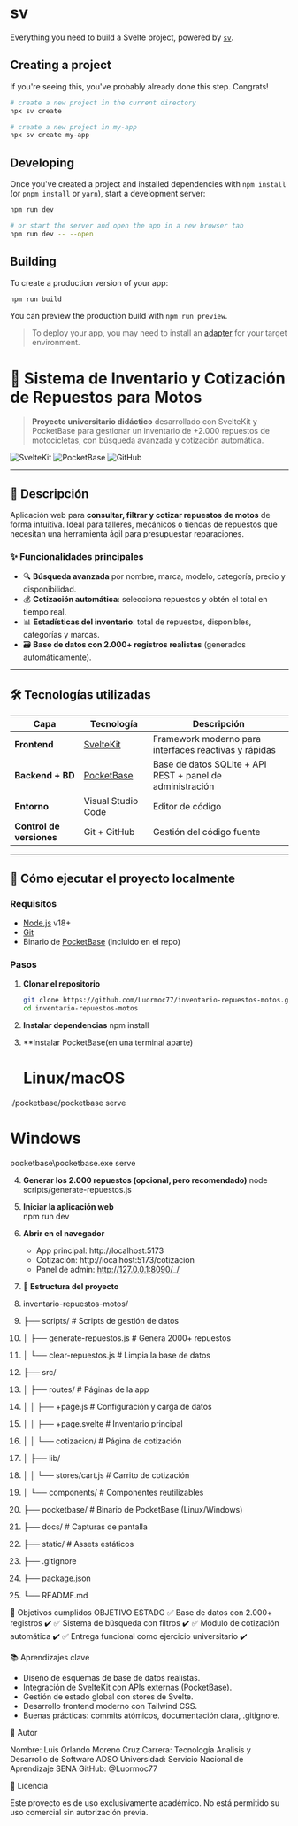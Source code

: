 # sv

Everything you need to build a Svelte project, powered by [`sv`](https://github.com/sveltejs/cli).

## Creating a project

If you're seeing this, you've probably already done this step. Congrats!

```sh
# create a new project in the current directory
npx sv create

# create a new project in my-app
npx sv create my-app
```

## Developing

Once you've created a project and installed dependencies with `npm install` (or `pnpm install` or `yarn`), start a development server:

```sh
npm run dev

# or start the server and open the app in a new browser tab
npm run dev -- --open
```

## Building

To create a production version of your app:

```sh
npm run build
```

You can preview the production build with `npm run preview`.

> To deploy your app, you may need to install an [adapter](https://svelte.dev/docs/kit/adapters) for your target environment.


# 🏁 Sistema de Inventario y Cotización de Repuestos para Motos

> **Proyecto universitario didáctico** desarrollado con SvelteKit y PocketBase para gestionar un inventario de +2.000 repuestos de motocicletas, con búsqueda avanzada y cotización automática.

![SvelteKit](https://img.shields.io/badge/SvelteKit-FF3E00?logo=svelte&logoColor=white)
![PocketBase](https://img.shields.io/badge/PocketBase-4A3AFF?logo=sqlite&logoColor=white)
![GitHub](https://img.shields.io/badge/GitHub-181717?logo=github&logoColor=white)

---

## 📌 Descripción

Aplicación web para **consultar, filtrar y cotizar repuestos de motos** de forma intuitiva. Ideal para talleres, mecánicos o tiendas de repuestos que necesitan una herramienta ágil para presupuestar reparaciones.

### ✨ Funcionalidades principales
- 🔍 **Búsqueda avanzada** por nombre, marca, modelo, categoría, precio y disponibilidad.
- 💰 **Cotización automática**: selecciona repuestos y obtén el total en tiempo real.
- 📊 **Estadísticas del inventario**: total de repuestos, disponibles, categorías y marcas.
- 🗃️ **Base de datos con 2.000+ registros realistas** (generados automáticamente).

---

## 🛠️ Tecnologías utilizadas

| Capa | Tecnología | Descripción |
|------|-----------|-------------|
| **Frontend** | [SvelteKit](https://kit.svelte.dev/) | Framework moderno para interfaces reactivas y rápidas |
| **Backend + BD** | [PocketBase](https://pocketbase.io/) | Base de datos SQLite + API REST + panel de administración |
| **Entorno** | Visual Studio Code | Editor de código |
| **Control de versiones** | Git + GitHub | Gestión del código fuente |

---

## 🚀 Cómo ejecutar el proyecto localmente

### Requisitos
- [Node.js](https://nodejs.org/) v18+
- [Git](https://git-scm.com/)
- Binario de [PocketBase](https://pocketbase.io/) (incluido en el repo)

### Pasos

1. **Clonar el repositorio**
   ```bash
   git clone https://github.com/Luormoc77/inventario-repuestos-motos.git
   cd inventario-repuestos-motos

2. **Instalar dependencias**
   npm install

3. **Instalar PocketBase(en una terminal aparte)
   # Linux/macOS
  ./pocketbase/pocketbase serve

  # Windows
  pocketbase\pocketbase.exe serve	

4. **Generar los 2.000 repuestos (opcional, pero recomendado)**
   node scripts/generate-repuestos.js

5. **Iniciar la aplicación web**	
   npm run dev

6. **Abrir en el navegador**
   - App principal: http://localhost:5173
   - Cotización: http://localhost:5173/cotizacion
   - Panel de admin: http://127.0.0.1:8090/_/
   
7. **📂 Estructura del proyecto**

1.   inventario-repuestos-motos/
2.  ├── scripts/                  # Scripts de gestión de datos
3.  │   ├── generate-repuestos.js # Genera 2000+ repuestos
4.  │   └── clear-repuestos.js    # Limpia la base de datos
5.  ├── src/
6.  │   ├── routes/               # Páginas de la app
7.  │   │   ├── +page.js          # Configuración y carga de datos
8.  │   │   ├── +page.svelte      # Inventario principal
9.  │   │   └── cotizacion/       # Página de cotización
10. │   ├── lib/
11. │   │   └── stores/cart.js    # Carrito de cotización
12. │   └── components/           # Componentes reutilizables
13. ├── pocketbase/               # Binario de PocketBase (Linux/Windows)
14. ├── docs/                     # Capturas de pantalla
15. ├── static/                   # Assets estáticos
16. ├── .gitignore
17. ├── package.json
18. └── README.md

🎯 Objetivos cumplidos
OBJETIVO					                                       ESTADO
✅ Base de datos con 2.000+ registros          		         ✔️
✅ Sistema de búsqueda con filtros			                  ✔️
✅ Módulo de cotización automática			                  ✔️
✅ Entrega funcional como ejercicio universitario		      ✔️

📚 Aprendizajes clave

- Diseño de esquemas de base de datos realistas.
- Integración de SvelteKit con APIs externas (PocketBase).
- Gestión de estado global con stores de Svelte.
- Desarrollo frontend moderno con Tailwind CSS.
- Buenas prácticas: commits atómicos, documentación clara, .gitignore.

🙌 Autor

Nombre: Luis Orlando Moreno Cruz
Carrera: Tecnología Analisis y Desarrollo de Software ADSO
Universidad: Servicio Nacional de Aprendizaje SENA
GitHub: @Luormoc77

📜 Licencia

Este proyecto es de uso exclusivamente académico.
No está permitido su uso comercial sin autorización previa.
